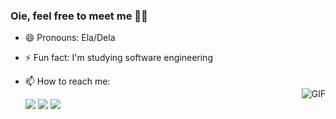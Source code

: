 ### Oie, feel free to meet me 😶‍🌫️
- 😄 Pronouns: Ela/Dela
- ⚡ Fun fact: I'm studying software engineering
- 📫 How to reach me:
  <div> 
  <a href="https://discord.com/channels/1146809613388353700/1146809613853937796" target="_blank"><img src="https://img.shields.io/badge/Discord-7289DA?style=for-the-badge&logo=discord&logoColor=white" target="_blank"></a> 
  <a href = "mailto:ingriddernerdias@gmail.com"><img src="https://img.shields.io/badge/-Gmail-%23333?style=for-the-badge&logo=gmail&logoColor=white" target="_blank"></a>
  <a href="https://www.linkedin.com/in/ingridddias" target="_blank"><img src="https://img.shields.io/badge/-LinkedIn-%230077B5?style=for-the-badge&logo=linkedin&logoColor=white" target="_blank"></a> 

  </div>
<div align="right">
  <img src="https://user-images.githubusercontent.com/143666624/264655743-3a6412ee-5cfd-4b08-b38e-ee1eec04366f.gif" alt="GIF" style="position: relative; top: -50px;">
</div>
